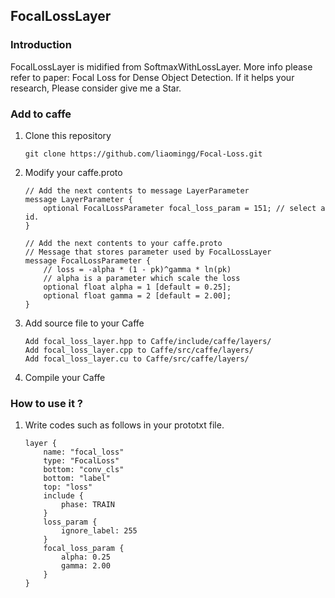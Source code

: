 ## FocalLossLayer

### Introduction

FocalLossLayer is midified from SoftmaxWithLossLayer.
More info please refer to paper: Focal Loss for Dense Object Detection. 
If it helps your research, Please consider give me a Star.

### Add to caffe

1. Clone this repository
    ```Shell
    git clone https://github.com/liaomingg/Focal-Loss.git
    ```

2. Modify your caffe.proto
    ```
    // Add the next contents to message LayerParameter
    message LayerParameter {
        optional FocalLossParameter focal_loss_param = 151; // select a id.
    }

    // Add the next contents to your caffe.proto
    // Message that stores parameter used by FocalLossLayer
    message FocalLossParameter {
        // loss = -alpha * (1 - pk)^gamma * ln(pk)
        // alpha is a parameter which scale the loss
        optional float alpha = 1 [default = 0.25];
        optional float gamma = 2 [default = 2.00];
    }
    ```

3. Add source file to your Caffe
    ```
    Add focal_loss_layer.hpp to Caffe/include/caffe/layers/
    Add focal_loss_layer.cpp to Caffe/src/caffe/layers/
    Add focal_loss_layer.cu to Caffe/src/caffe/layers/
    ```
4. Compile your Caffe

### How to use it ?

1. Write codes such as follows in your prototxt file.
    ```
    layer {
        name: "focal_loss"
        type: "FocalLoss"
        bottom: "conv_cls"
        bottom: "label"
        top: "loss"
        include {
            phase: TRAIN
        }
        loss_param {
            ignore_label: 255
        }
        focal_loss_param {
            alpha: 0.25
            gamma: 2.00
        }
    }
    ```
